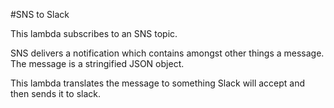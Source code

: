 #SNS to Slack

This lambda subscribes to an SNS topic.

SNS delivers a notification which contains amongst other things a message.  The message is a stringified JSON object.

This lambda translates the message to something Slack will accept and then sends it to slack.